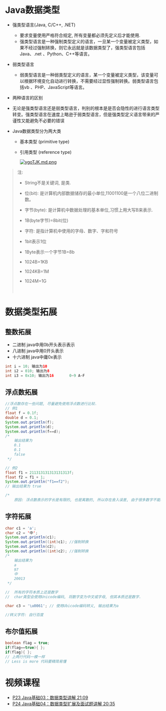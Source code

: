 # Java数据类型

- 强类型语言(Java, C/C++, .NET)
  - 要求变量使用严格符合规定, 所有变量都必须先定义后才能使用. 
  -  强类型语言是一种强制类型定义的语言，一旦某一个变量被定义类型，如果不经过强制转换，则它永远就是该数据类型了，强类型语言包括Java、.net 、Python、C++等语言。
- 弱类型语言
  
  - 弱类型语言是一种弱类型定义的语言，某一个变量被定义类型，该变量可以根据环境变化自动进行转换，不需要经过显性强制转换。弱类型语言包括vb 、PHP、JavaScript等语言。
- 两种语言的区别
  
- 无论是强类型语言还是弱类型语言，判别的根本是是否会隐性的进行语言类型转变。强类型语言在速度上略逊于弱类型语言，但是强类型定义语言带来的严谨性又能避免不必要的错误
  
- Java数据类型分为两大类

  - 基本类型 (primitive type)

  - 引用类型 (reference type)

    [![ygoTJK.md.png](https://s3.ax1x.com/2021/02/17/ygoTJK.md.png)](https://imgchr.com/i/ygoTJK)

> 注: 
>
> - String不是关键词, 是类. 
> - 位(bit): 是计算机内部数据储存的最小单位,11001100是一个八位二进制数。
> - 字节(byte): 是计算机中数据处理的基本单位,习惯上用大写B来表示. 
> - 1B(byte字节)=8bit(位)
> - 字符: 是指计算机中使用的字母、数字、字和符号
>
> 
>
> - 1bit表示1位
> - 1Byte表示一个字节1B=8b
> - 1024B=1KB
> - 1024KB=1M
> - 1024M=1G
>
> ​		



# 数据类型拓展

## 整数拓展

- 二进制 java中用0b开头表示表示
- 八进制 java中用0开头表示
- 十六进制 java中庸0x表示

```java
int i = 10; 输出为10
int i2 = 010; 输出为8
int i3 = 0x10; 输出为16       0~9 A~F
```

## 浮点数拓展

```java
//浮点数存在一些问题, 尽量避免使用浮点数进行比较.
// 例1
float f = 0.1f;
double d = 0.1;
System.out.println(f);
System.out.println(d);
System.out.println(f==d);
/* 
	输出结果为
	0.1
	0.1
	false
 */

// 例2
float f1 = 211313131313131313f;
float f2 = f1 + 1;
System.out.println("f1==f2");
// 输出结果为 true

/* 
	原因: 浮点数表示的字长是有限的, 也是离散的, 所以存在舍入误差, 由于很多数字不能精确表示所以结果是一个大约数, 所以有的数接近但不等于就会出现问题, 因此最好完全避免使用浮点数进行比较. 所以像银行类的业务会使用BigDecimal类去完成.
```

## 字符拓展

```java
char c1 = 'a';
char c2 = '中';
System.out.println(c1);
System.out.println((int)c1); //强制转换
System.out.println(c2);
System.out.println((int)c2); //强制转换
/*
	输出结果为
	a
	97
	中
	20013
 */

//	所有的字符本质上还是数字
//	char类型会使用Unicode编码, 将数字变为中文或字母, 但其本质还是数字. 

char c3 = '\u0061'; // 使用Ubicode编码转义, 输出结果为a

//转义字符: 自行百度
```

## 布尔值拓展

```java
boolean flag = true;
if(flag==true){ };
if(flag){ };
// 上两行代码一模一样
// Less is more 代码要精简易懂
```

# 视频课程

- [P23 Java基础03：数据类型讲解 21:09](https://www.bilibili.com/video/BV12J41137hu?p=23)
- [P24 Java基础04：数据类型扩展及面试题讲解 20:35](https://www.bilibili.com/video/BV12J41137hu?p=24)